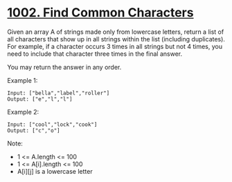 # [1002. Find Common Characters](https://leetcode.com/problems/find-common-characters/)

Given an array A of strings made only from lowercase letters, return a list of all characters that show up in all strings within the list (including duplicates).  For example, if a character occurs 3 times in all strings but not 4 times, you need to include that character three times in the final answer.

You may return the answer in any order.

Example 1:

```text
Input: ["bella","label","roller"]
Output: ["e","l","l"]
```

Example 2:

```text
Input: ["cool","lock","cook"]
Output: ["c","o"]
```

Note:

- 1 <= A.length <= 100
- 1 <= A[i].length <= 100
- A[i][j] is a lowercase letter